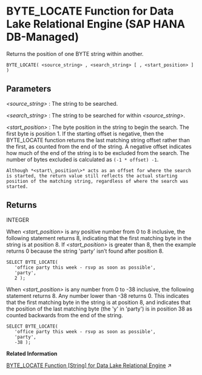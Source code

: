 <!-- loio65d438896f2948c4afb37190924dbf7e -->

# BYTE\_LOCATE Function for Data Lake Relational Engine \(SAP HANA DB-Managed\)

Returns the position of one BYTE string within another.



```
BYTE_LOCATE( <source_string> , <search_string> [ , <start_position> ] )
```



<a name="loio65d438896f2948c4afb37190924dbf7e__section_m2v_v2l_srb"/>

## Parameters

  *<source\_string\>* 
 :   The string to be searched.

   *<search\_string\>* 
 :   The string to be searched for within *<source\_string\>*.

   *<start\_position\>* 
 :   The byte position in the string to begin the search. The first byte is position 1. If the starting offset is negative, then the BYTE\_LOCATE function returns the last matching string offset rather than the first, as counted from the end of the string. A negative offset indicates how much of the end of the string is to be excluded from the search. The number of bytes excluded is calculated as `(-1 * offset) -1`.

    Although *<start\_position\>* acts as an offset for where the search is started, the return value still reflects the actual starting position of the matching string, regardless of where the search was started.

 

<a name="loio65d438896f2948c4afb37190924dbf7e__section_uch_w2l_srb"/>

## Returns

INTEGER



When *<start\_position\>* is any positive number from 0 to 8 inclusive, the following statement returns 8, indicating that the first matching byte in the string is at position 8. If *<start\_position\>* is greater than 8, then the example returns 0 because the string 'party' isn’t found after position 8.

```
SELECT BYTE_LOCATE(
   'office party this week - rsvp as soon as possible',
   'party',
   2 );
```

When *<start\_position\>* is any number from 0 to -38 inclusive, the following statement returns 8. Any number lower than -38 returns 0. This indicates that the first matching byte in the string is at position 8, and indicates that the position of the last matching byte \(the 'y' in 'party'\) is in position 38 as counted backwards from the end of the string.

```
SELECT BYTE_LOCATE(
   'office party this week - rsvp as soon as possible',
   'party',
   -38 );
```

**Related Information**  


[BYTE_LOCATE Function [String] for Data Lake Relational Engine](https://help.sap.com/viewer/19b3964099384f178ad08f2d348232a9/2023_1_QRC/en-US/6b6d91ad148841f781fb65d0a68a8b82.html "Returns the position of one BYTE string within another.") :arrow_upper_right:

